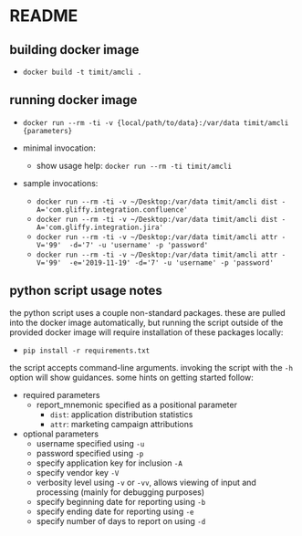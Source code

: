 # README

## building docker image

- `docker build -t timit/amcli .`

## running docker image

- `docker run --rm -ti -v {local/path/to/data}:/var/data timit/amcli {parameters}`

- minimal invocation:
    - show usage help: `docker run --rm -ti timit/amcli`
- sample invocations:
    - `docker run --rm -ti -v ~/Desktop:/var/data timit/amcli dist -A='com.gliffy.integration.confluence'`
    - `docker run --rm -ti -v ~/Desktop:/var/data timit/amcli dist -A='com.gliffy.integration.jira'`
    - `docker run --rm -ti -v ~/Desktop:/var/data timit/amcli attr -V='99'  -d='7' -u 'username' -p 'password'`
    - `docker run --rm -ti -v ~/Desktop:/var/data timit/amcli attr -V='99'  -e='2019-11-19' -d='7' -u 'username' -p 'password'`

## python script usage notes
the python script uses a couple non-standard packages.  these are pulled into the docker image automatically, but running the script outside of the provided docker image will require installation of these packages locally:

- `pip install -r requirements.txt`

the script accepts command-line arguments.  invoking the script with the `-h` option will show guidances.  some hints on getting started follow:

- required parameters
    - report_mnemonic specified as a positional parameter
        - `dist`: application distribution statistics
        - `attr`: marketing campaign attributions
- optional parameters
    - username specified using `-u`
    - password specified using `-p`
    - specify application key for inclusion `-A`
    - specify vendor key `-V`
    - verbosity level using `-v` or `-vv`, allows viewing of input and processing (mainly for debugging purposes)
    - specify beginning date for reporting using `-b`
    - specify ending date for reporting using `-e`
    - specify number of days to report on using `-d`
